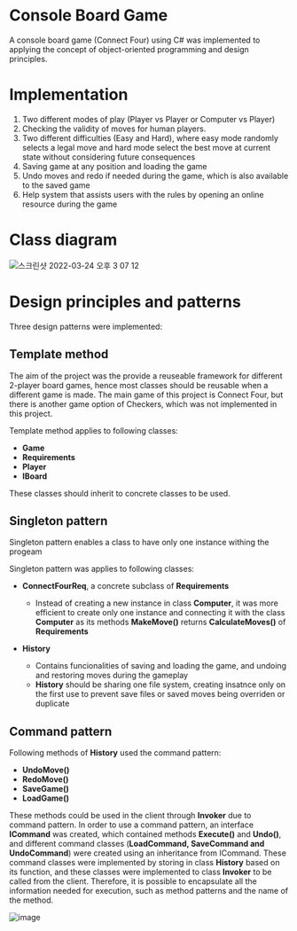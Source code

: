 # Console Board Game

A console board game (Connect Four) using C# was implemented to applying the concept of object-oriented programming and design principles.

# Implementation

  1. Two different modes of play (Player vs Player or Computer vs Player)
  2. Checking the validity of moves for human players.
  3. Two different difficulties (Easy and Hard), where easy mode randomly selects a legal move and hard mode select the best move at current state without       considering future consequences
  4. Saving game at any position and loading the game
  5. Undo moves and redo if needed during the game, which is also available to the saved game
  6. Help system that assists users with the rules by opening an online resource during the game

# Class diagram

![스크린샷 2022-03-24 오후 3 07 12](https://user-images.githubusercontent.com/74476122/159846224-94eb3cbd-fc64-4d50-8bf1-453f3979f856.png)

# Design principles and patterns

Three design patterns were implemented:

## Template method

The aim of the project was the provide a reuseable framework for different 2-player board games, hence most classes should be reusable when a different game is made. The main game of this project is Connect Four, but there is another game option of Checkers, which was not implemented in this project. 

Template method applies to following classes:

* __Game__
* __Requirements__
* __Player__
* __IBoard__

These classes should inherit to concrete classes to be used.

## Singleton pattern

Singleton pattern enables a class to have only one instance withing the progeam

Singleton pattern was applies to following classes:

* __ConnectFourReq__, a concrete subclass of __Requirements__ 
  * Instead of creating a new instance in class __Computer__, it was more efficient to create only one instance and connecting it with the class __Computer__ as its methods __MakeMove()__ returns __CalculateMoves()__ of __Requirements__
  
* __History__
  * Contains funcionalities of saving and loading the game, and undoing and restoring moves during the gameplay
  * __History__ should be sharing one file system, creating insatnce only on the first use to prevent save files or saved moves being overriden or duplicate

## Command pattern

Following methods of __History__ used the command pattern:

* __UndoMove()__
* __RedoMove()__
* __SaveGame()__
* __LoadGame()__

These methods could be used in the client through __Invoker__ due to command pattern. In order to use a command pattern, an interface __ICommand__ was created, which contained methods __Execute()__ and __Undo()__, and different command classes (__LoadCommand, SaveCommand and UndoCommand__) were created using an inheritance from ICommand. These command classes were implemented by storing in class __History__ based on its function, and these classes were implemented to class __Invoker__ to be called from the client. Therefore, it is possible to encapsulate all the information needed for execution, such as method patterns and the name of the method.

![image](https://user-images.githubusercontent.com/74476122/159906215-f328aaa7-e87c-4f95-a370-2c1a38c4f56a.png)


